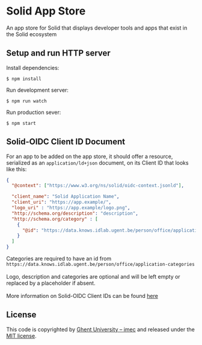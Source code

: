 # Solid App Store

An app store for Solid that displays developer tools and apps that exist in the Solid ecosystem

## Setup and run HTTP server

Install dependencies:
```shell script
$ npm install
```

Run development server:
```shell script
$ npm run watch
```

Run production sever:
```shell script
$ npm start
```

## Solid-OIDC Client ID Document
For an app to be added on the app store, it should offer a resource, serialized as an `application/ld+json`
document, on its Client ID that looks like this:

```json
{
  "@context": ["https://www.w3.org/ns/solid/oidc-context.jsonld"],

  "client_name": "Solid Application Name",
  "client_uri": "https://app.example/",
  "logo_uri" : "https://app.example/logo.png",
  "http://schema.org/description": "description",
  "http://schema.org/category" : [
    {
      "@id": "https://data.knows.idlab.ugent.be/person/office/application-categories#reference"
    }
  ]
}
```

Categories are required to have an id from `https://data.knows.idlab.ugent.be/person/office/application-categories` \
\
Logo, description and categories are optional and will be left empty or replaced by a placeholder if absent.\
\
More information on Solid-OIDC Client IDs can be found [here](https://solid.github.io/solid-oidc/#clientids-document)

## License

This code is copyrighted by [Ghent University – imec](http://idlab.ugent.be/) and
released under the [MIT license](http://opensource.org/licenses/MIT).
